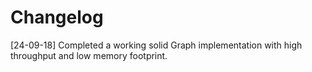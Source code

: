 # Changelog

[24-09-18] Completed a working solid Graph implementation with high throughput and low memory footprint.